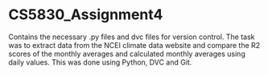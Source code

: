 # CS5830_Assignment4

Contains the necessary .py files and dvc files for version control.
The task was to extract data from the NCEI climate data website and compare the R2 scores of the monthly averages and calculated monthly averages using daily values. This was done using Python, DVC and Git.
